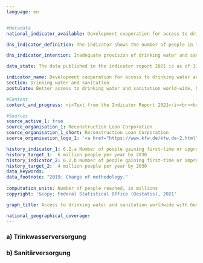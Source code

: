 ```yaml
---
language: en    


#Metadata    
national_indicator_available: Development cooperation for access to drinking water and sanitation    

dns_indicator_definition: The indicator shows the number of people in the relevant reference year who obtained first-time or improved access to drinking water (6.2.a) and/or sanitation (6.2.b) as a direct result of German support.    

dns_indicator_intention: Inadequate provision of drinking water and sanitary facilities has far-reaching consequences for human nutrition and health.<br><br>The target of the German Government is that ten million people worldwide should, with German support, obtain access to drinking water and sanitation each year up to 2030. This target has now been further refined, and now six million people worldwide are to obtain access to drinking water with German support each year until 2030, while four million people in the world are to obtain access to sanitation each year with German support.    

data_state: The data published in the indicator report 2021 is as of 31.12.2020. The data shown on the DNS-Online-Platform is updated regularly, so that more current data may be available online than published in the indicator report 2021.    

indicator_name: Development cooperation for access to drinking water and sanitation    
section: Drinking water and sanitation    
postulate: Better access to drinking water and sanitation world-wide, higher (safer) quality    

#Content    
content_and_progress: <i>Text from the Indicator Report 2021</i><br><br>The indicator is based on data from the Kreditanstalt für Wiederaufbau (KfW) and only measures the number of people reached through its support. Measures taken by other parties, such as the Deutsche Gesellschaft für Internationale Zusammenarbeit (GIZ), Länder and private aid agencies, are not taken into account. The indicator is based exclusively on the planned scope of new funding commitments for drinking water and sanitation projects at the time of submission of the programme proposal to the Federal Ministry for Economic Cooperation and Development. The KfW assesses the number of people who, following completion of the construction projects, will have obtained first-time or improved access to drinking water and sanitation or will be able to benefit from the constructed facilities. Whether people are actually reached cannot be estimated in practice until the infrastructure has become operational, and this is not what the indicator shows. Since a person may obtain first-time or improved access to both drinking water and sanitation, double counting is possible between the two indicators and between two years.<br><br>The funding granted by the KfW comprises grants and loans financed from the federal budget and funds raised in the financial markets. The recipients are generally developing and emerging countries, which means that this indicator is related to indicator [17.1](https://sustainabledevelopment-deutschland.github.io/en/17-1-a/) – official development assistance as a proportion of gross national income.<br><br>In 2019 the data collection method was revised. Whereas the indicator previously counted people who were reached either directly, e.g. by domestic connections, or indirectly, e.g. the entire population of a country supported by a sectoral reform programme, it now covers only those people who are reached directly. In 2017, for instance, of the total of 28.6 million recorded beneficiaries, 9.5 million were reached indirectly. In 2018, 45.1 million out of a total of 60.3 million were indirect beneficiaries. In 2017 and 2018 the indirectly reached target group represented 33.2% and 74.8% respectively of the total number of beneficiaries. Another change lies in the fact that the figure is based only on the proportion of beneficiaries who have been reached by German-funded share of measures. Contributions made by other donors and the efforts of the host country itself are not counted. Similarly, no consideration is given to energy-efficiency measures, improvements to operational processes or renewals of pumping stations, since these do not lead directly to improved access for the target group.<br><br>In recent years, the planned numbers of people who were to obtain access to drinking water and sanitation with German support have always been above the target of ten million. Under the revised methodology, the planned numbers of people who were to obtain first-time or improved access in 2019 were about 14.3 million for drinking water and 6.1 million for wastewater and sanitation.<br><br>The commitments made by the KfW with regard to drinking water and sanitation rose by 26.0% from 2012 to 2018 to more than EUR 1 billion. By contrast with the commitments, disbursements have steadily declined since 2015 to the most recent figure of EUR 424.9 million. One of the main reasons for this lies in the time lag between commitments and payments.    

#Sources    
source_active_1: true
source_organisation_1: Reconstruction Loan Corporation
source_organisation_1_short: Reconstruction Loan Corporation
source_organisation_logo_1: '<a href="https://www.kfw.de/kfw.de-2.html"><img src="https://g205sdgs.github.io/sdg-indicators/public/LogosEn/kfw.png" alt=" Reconstruction Loan Corporation" title="Click here to visit the homepage of the organization" style="border: transparent"/></a>'    

history_indicator_1: 6.2.a Number of people gaining first-time or upgraded access to drinking water owing to German support                    
history_target_1:  6 million people per year by 2030
history_indicator_2: 6.2.b Number of people gaining first-time or improved access to sanitation owing to German support                    
history_target_2:  4 million people per year by 2030    
data_keywords:    
data_footnote: "2019: Change of methodology."    
    
computation_units: Number of people reached, in millions    
copyright: '&copy; Federal Statistical Office (Destatis), 2021'    

graph_title: Access to drinking water and sanitation worldwide with German support    

national_geographical_coverage:     
---    
```

<div>
  <div class="my-header">
    <h3>a) Trinkwasserversorgung
    </h3>
  </div>
<div>
  <div class="my-header">
    <h3>b) Sanitärversorgung
    </h3>
  </div>